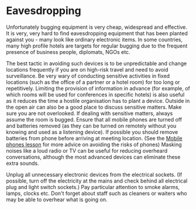 [Title]: # (Подслушивание)
[Order]: # (5)

# Eavesdropping

Unfortunately bugging equipment is very cheap, widespread and effective. It is very, very hard to find eavesdropping equipment that has been planted against you - many look like ordinary electronic items. In some countries, many high profile hotels are targets for regular bugging due to the frequent presence of business people, diplomats, NGOs etc.

The best tactic in avoiding such devices is to be unpredictable and change locations frequently if you are on high-risk travel and need to avoid surveillance. Be very wary of conducting sensitive activities in fixed locations (such as the office of a partner or a hotel room) for too long or repetitively. Limiting the provision of information in advance (for example, of which rooms will be used for conferences in specific hotels) is also useful as it reduces the time a hostile organisation has to plant a device. Outside in the open air can also be a good place to discuss sensitive matters. Make sure you are not overlooked.
If dealing with sensitive matters, always assume the room is bugged. Ensure that all mobile phones are turned off and batteries removed (as they can be turned on remotely without you knowing and used as a listening device). If possible you should remove batteries from phone before arriving at meeting location. (See the [Mobile phones lesson](umbrella://lesson/mobile-phones) for more advice on avoiding the risks of phones) Masking noises like a loud radio or TV can be useful for reducing overheard conversations, although the most advanced devices can eliminate these extra sounds.


Unplug all unnecessary electronic devices from the electrical sockets. (If possible, turn off the electricity at the mains and check behind all electrical plug and light switch sockets.) Pay particular attention to smoke alarms, lamps, clocks etc. Don't forget about staff such as cleaners or waiters who may be able to overhear what is going on.